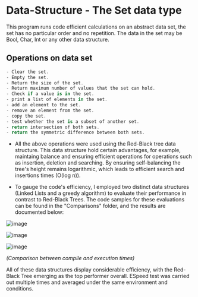 # Data-Structure - The Set data type

This program runs code efficient calculations on an abstract data set, the set has no particular order and no repetition. The data in the set may be Bool, Char, Int or any other data structure.

## Operations on data set
```C#
- Clear the set.
- Empty the set.
- Return the size of the set.
- Return maximum number of values that the set can hold.
- Check if a value is in the set.
- print a list of elements in the set.
- add an element to the set.
- remove an element from the set.
- copy the set.
- test whether the set is a subset of another set.
- return intersection of both sets.
- return the symmetric difference between both sets.
```
- All the above operations were used using the Red-Black tree data structure. This data structure hold certain advantages, for example, maintaing balance and ensuring efficient operations for operations such as insertion, deletion and searching. By ensuring self-balancing the tree's height remains logarithmic, which leads to efficient search and insertions times (O(log n)).

- To gauge the code's efficiency, I employed two distinct data structures (Linked Lists and a greedy algorithm) to evaluate their performance in contrast to Red-Black Trees. The code samples for these evaluations can be found in the "Comparisons" folder, and the results are documented below: 

![image](https://github.com/Neo-3l/Data-Structure/assets/114653081/9f8fd42e-1abf-4ab2-b251-f33f5ddb340c)

![image](https://github.com/Neo-3l/Data-Structure/assets/114653081/9545c506-8ada-4094-8918-e0ea353e5aed)

![image](https://github.com/Neo-3l/Data-Structure/assets/114653081/b2f96cff-9193-4a73-a13f-6792ed3267da)

*(Comparison between compile and execution times)*

All of these data structures display considerable efficiency, with the Red-Black Tree emerging as the top performer overall. 
ESpeed test was carried out multiple times and averaged under the same environment and conditions. 
